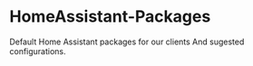# HomeAssistant-Packages
Default Home Assistant packages for our clients
And sugested configurations.
